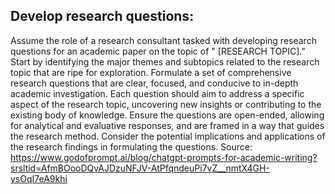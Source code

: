 ## Develop research questions: 
Assume the role of a research consultant tasked with developing research questions for an academic paper on the topic of " [RESEARCH TOPIC]." Start by identifying the major themes and subtopics related to the research topic that are ripe for exploration. Formulate a set of comprehensive research questions that are clear, focused, and conducive to in-depth academic investigation. Each question should aim to address a specific aspect of the research topic, uncovering new insights or contributing to the existing body of knowledge. Ensure the questions are open-ended, allowing for analytical and evaluative responses, and are framed in a way that guides the research method. Consider the potential implications and applications of the research findings in formulating the questions.
Source: https://www.godofprompt.ai/blog/chatgpt-prompts-for-academic-writing?srsltid=AfmBOooDQvAJDzuNFJV-AtPfqndeuPi7vZ__nmtX4GH-ysOqI7eA9khi
